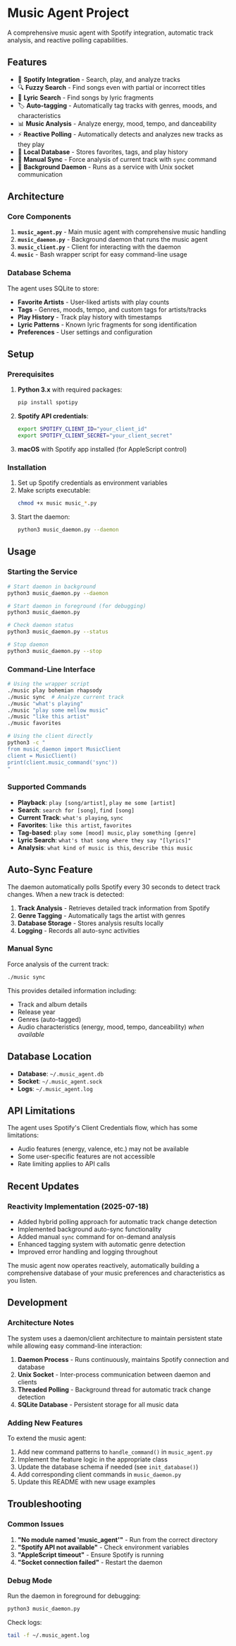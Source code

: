 # Music Agent Project

A comprehensive music agent with Spotify integration, automatic track analysis, and reactive polling capabilities.

## Features

- 🎵 **Spotify Integration** - Search, play, and analyze tracks
- 🔍 **Fuzzy Search** - Find songs even with partial or incorrect titles
- 🎤 **Lyric Search** - Find songs by lyric fragments
- 🏷️ **Auto-tagging** - Automatically tag tracks with genres, moods, and characteristics
- 📊 **Music Analysis** - Analyze energy, mood, tempo, and danceability
- ⚡ **Reactive Polling** - Automatically detects and analyzes new tracks as they play
- 💾 **Local Database** - Stores favorites, tags, and play history
- 🔄 **Manual Sync** - Force analysis of current track with `sync` command
- 🔌 **Background Daemon** - Runs as a service with Unix socket communication

## Architecture

### Core Components

1. **`music_agent.py`** - Main music agent with comprehensive music handling
2. **`music_daemon.py`** - Background daemon that runs the music agent
3. **`music_client.py`** - Client for interacting with the daemon
4. **`music`** - Bash wrapper script for easy command-line usage

### Database Schema

The agent uses SQLite to store:
- **Favorite Artists** - User-liked artists with play counts
- **Tags** - Genres, moods, tempo, and custom tags for artists/tracks
- **Play History** - Track play history with timestamps
- **Lyric Patterns** - Known lyric fragments for song identification
- **Preferences** - User settings and configuration

## Setup

### Prerequisites

1. **Python 3.x** with required packages:
   ```bash
   pip install spotipy
   ```

2. **Spotify API credentials**:
   ```bash
   export SPOTIFY_CLIENT_ID="your_client_id"
   export SPOTIFY_CLIENT_SECRET="your_client_secret"
   ```

3. **macOS** with Spotify app installed (for AppleScript control)

### Installation

1. Set up Spotify credentials as environment variables
2. Make scripts executable:
   ```bash
   chmod +x music music_*.py
   ```
3. Start the daemon:
   ```bash
   python3 music_daemon.py --daemon
   ```

## Usage

### Starting the Service

```bash
# Start daemon in background
python3 music_daemon.py --daemon

# Start daemon in foreground (for debugging)
python3 music_daemon.py

# Check daemon status
python3 music_daemon.py --status

# Stop daemon
python3 music_daemon.py --stop
```

### Command-Line Interface

```bash
# Using the wrapper script
./music play bohemian rhapsody
./music sync  # Analyze current track
./music "what's playing"
./music "play some mellow music"
./music "like this artist"
./music favorites

# Using the client directly
python3 -c "
from music_daemon import MusicClient
client = MusicClient()
print(client.music_command('sync'))
"
```

### Supported Commands

- **Playback**: `play [song/artist]`, `play me some [artist]`
- **Search**: `search for [song]`, `find [song]`
- **Current Track**: `what's playing`, `sync`
- **Favorites**: `like this artist`, `favorites`
- **Tag-based**: `play some [mood] music`, `play something [genre]`
- **Lyric Search**: `what's that song where they say "[lyrics]"`
- **Analysis**: `what kind of music is this`, `describe this music`

## Auto-Sync Feature

The daemon automatically polls Spotify every 30 seconds to detect track changes. When a new track is detected:

1. **Track Analysis** - Retrieves detailed track information from Spotify
2. **Genre Tagging** - Automatically tags the artist with genres
3. **Database Storage** - Stores analysis results locally
4. **Logging** - Records all auto-sync activities

### Manual Sync

Force analysis of the current track:
```bash
./music sync
```

This provides detailed information including:
- Track and album details
- Release year
- Genres (auto-tagged)
- Audio characteristics (energy, mood, tempo, danceability) *when available*

## Database Location

- **Database**: `~/.music_agent.db`
- **Socket**: `~/.music_agent.sock`
- **Logs**: `~/.music_agent.log`

## API Limitations

The agent uses Spotify's Client Credentials flow, which has some limitations:
- Audio features (energy, valence, etc.) may not be available
- Some user-specific features are not accessible
- Rate limiting applies to API calls

## Recent Updates

### Reactivity Implementation (2025-07-18)
- Added hybrid polling approach for automatic track change detection
- Implemented background auto-sync functionality
- Added manual `sync` command for on-demand analysis
- Enhanced tagging system with automatic genre detection
- Improved error handling and logging throughout

The music agent now operates reactively, automatically building a comprehensive database of your music preferences and characteristics as you listen.

## Development

### Architecture Notes

The system uses a daemon/client architecture to maintain persistent state while allowing easy command-line interaction:

1. **Daemon Process** - Runs continuously, maintains Spotify connection and database
2. **Unix Socket** - Inter-process communication between daemon and clients
3. **Threaded Polling** - Background thread for automatic track change detection
4. **SQLite Database** - Persistent storage for all music data

### Adding New Features

To extend the music agent:

1. Add new command patterns to `handle_command()` in `music_agent.py`
2. Implement the feature logic in the appropriate class
3. Update the database schema if needed (see `init_database()`)
4. Add corresponding client commands in `music_daemon.py`
5. Update this README with new usage examples

## Troubleshooting

### Common Issues

1. **"No module named 'music_agent'"** - Run from the correct directory
2. **"Spotify API not available"** - Check environment variables
3. **"AppleScript timeout"** - Ensure Spotify is running
4. **"Socket connection failed"** - Restart the daemon

### Debug Mode

Run the daemon in foreground for debugging:
```bash
python3 music_daemon.py
```

Check logs:
```bash
tail -f ~/.music_agent.log
```
